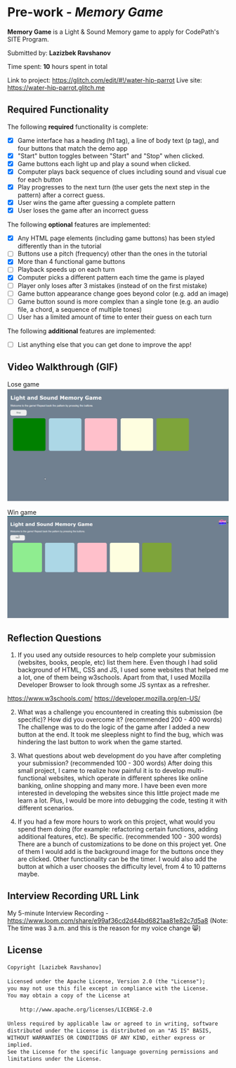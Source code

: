 # Pre-work - *Memory Game*

**Memory Game** is a Light & Sound Memory game to apply for CodePath's SITE Program. 

Submitted by: **Lazizbek Ravshanov**

Time spent: **10** hours spent in total

Link to project: https://glitch.com/edit/#!/water-hip-parrot
Live site: https://water-hip-parrot.glitch.me

## Required Functionality

The following **required** functionality is complete:

* [x] Game interface has a heading (h1 tag), a line of body text (p tag), and four buttons that match the demo app
* [x] "Start" button toggles between "Start" and "Stop" when clicked. 
* [x] Game buttons each light up and play a sound when clicked. 
* [x] Computer plays back sequence of clues including sound and visual cue for each button
* [x] Play progresses to the next turn (the user gets the next step in the pattern) after a correct guess. 
* [x] User wins the game after guessing a complete pattern
* [x] User loses the game after an incorrect guess

The following **optional** features are implemented:

* [x] Any HTML page elements (including game buttons) has been styled differently than in the tutorial
* [ ] Buttons use a pitch (frequency) other than the ones in the tutorial
* [x] More than 4 functional game buttons
* [ ] Playback speeds up on each turn
* [x] Computer picks a different pattern each time the game is played
* [ ] Player only loses after 3 mistakes (instead of on the first mistake)
* [ ] Game button appearance change goes beyond color (e.g. add an image)
* [ ] Game button sound is more complex than a single tone (e.g. an audio file, a chord, a sequence of multiple tones)
* [ ] User has a limited amount of time to enter their guess on each turn

The following **additional** features are implemented:

- [ ] List anything else that you can get done to improve the app!

## Video Walkthrough (GIF)

Lose game
![](lose-game.gif)

Win game
![](win-game.gif)


## Reflection Questions
1. If you used any outside resources to help complete your submission (websites, books, people, etc) list them here. 
Even though I had solid background of HTML, CSS and JS, I used some websites that helped me a lot, one of them being w3schools. 
Apart from that, I used Mozilla Developer Browser to look through some JS syntax as a refresher.

https://www.w3schools.com/
https://developer.mozilla.org/en-US/

2. What was a challenge you encountered in creating this submission (be specific)? How did you overcome it? (recommended 200 - 400 words) 
The challenge was to do the logic of the game after I added a new button at the end. It took me sleepless night to find the bug, which was hindering the last button to work when the game started. 

3. What questions about web development do you have after completing your submission? (recommended 100 - 300 words) 
After doing this small project, I came to realize how painful it is to develop multi-functional websites, which operate in different spheres like online banking, online shopping and many more. I have been even more interested in developing the websites since this little project made me learn a lot. Plus, I would be more into debugging the code, testing it with different scenarios.

4. If you had a few more hours to work on this project, what would you spend them doing (for example: refactoring certain functions, adding additional features, etc). Be specific. (recommended 100 - 300 words) 
There are a bunch of customizations to be done on this project yet. One of them I would add is the background image for the buttons once they are clicked. Other functionality can be the timer. I would also add the button at which a user chooses the difficulty level, from 4 to 10 patterns maybe. 



## Interview Recording URL Link

My 5-minute Interview Recording - https://www.loom.com/share/e99af36cd2d44bd6821aa81e82c7d5a8
(Note: The time was 3 a.m. and this is the reason for my voice change 😸)

## License

    Copyright [Lazizbek Ravshanov]

    Licensed under the Apache License, Version 2.0 (the "License");
    you may not use this file except in compliance with the License.
    You may obtain a copy of the License at

        http://www.apache.org/licenses/LICENSE-2.0

    Unless required by applicable law or agreed to in writing, software
    distributed under the License is distributed on an "AS IS" BASIS,
    WITHOUT WARRANTIES OR CONDITIONS OF ANY KIND, either express or implied.
    See the License for the specific language governing permissions and
    limitations under the License.
